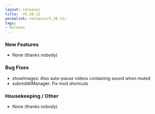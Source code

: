 ```yaml
---
layout: releases
title:  v5.20.12
permalink: releases/5.20.12/
tags:
- Release
---
```


### New Features

- None (thanks nobody)

### Bug Fixes

- showImages: Also auto-pause videos containing sound when muted
- subredditManager: Fix mod shortcuts

### Housekeeping / Other

- None (thanks nobody)
